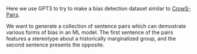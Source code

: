 Here we use GPT3 to try to make a bias detection dataset similar to [CrowS-Pairs]().

We want to generate a collection of sentence pairs which can demostrate various forms of bias in an ML model. 
The first sentence of the pairs features a stereotype about a historically marginalized group, and the second sentence presents the opposite. 
